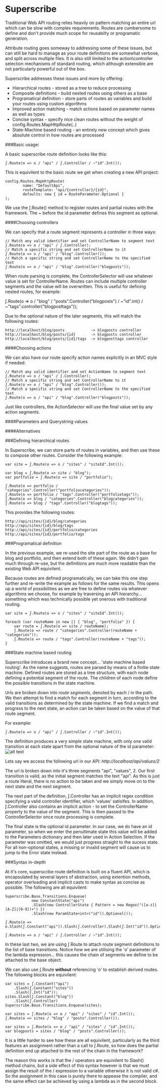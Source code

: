 Superscribe
===========

Traditional Web API routing relies heavily on pattern matching an entire url which can be slow with complex requirements. Routes are cumbersome to define and don't provide much scope for reusabilty or programatic generation.

Attribute routing goes someway to addressing some of these issues, but can still be hard to manage as your route definitions are somewhat verbose, and split across multiple files. It is also still limited to the action\controller selection mechanisms of standard routing, which although extensible are not particularly powerful out of the box.

Superscribe addresses these issues and more by offering:

* Hierarchical routes - stored as a tree to reduce processing
* Composite definitions - build nested routes using others as a base
* Programatical definition - store parts of routes as variables and build your routes using custom algorithms
* Improved action matching - match actions based on parameter names as well as types
* Concise syntax - specify nice clean routes without the weight of config.Routes.MapHttpRoute(..)
* State-Machine based routing - an entirely new concept which gives absolute control in how routes are processed

###Basic usage:

A basic superscribe route definition looks like this:

    ʃ.Route(o => o / "api" / ʃ.Controller / ~"id".Int());
    
This is equivilent to the basic route we get when creating a new API project:

    config.Routes.MapHttpRoute(
            name: "DefaultApi",
            routeTemplate: "api/{controller}/{id}",
            defaults: new { id = RouteParameter.Optional }
    );


We use the ʃ.Route() method to register routes and partial routes with the framework. The ~ before the id parameter defines this segment as optional.

####Choosing controllers

We can specify that a route segment represents a controller in three ways:

    // Match any valid identifier and set ControllerName to segment text
    ʃ.Route(o => o / "api" / ʃ.Controller);
    // Match a specific string and set ControllerName to it
    ʃ.Route(o => o / "api" / "blog".Controller());
    // Match a specific string and set ControllerName to the specified text
    ʃ.Route(o => o / "api" / "blog".Controller("blogposts"));

When route parsing is complete, the ControllerSelector will use whatever value is set for ControllerName. Routes can include multiple controller segments and the value will be overwritten. This is useful for defining nested routes, for example:

   ʃ.Route(o => o / "blog" / "posts".Controller("blogposts") / ~"id".int() / ~"tags".controller("blogposttags"));
   
Due to the optional nature of the later segments, this will match the following routes:

    http://localhost/blog/posts            -> blogposts controller
    http://localhost/blog/posts/{id}       -> blogposts controller
    http://localhost/blog/posts/{id}/tags  -> blogposttags controller

####Choosing actions

We can also have our route specify action names explicitly in an MVC style if needed:

    // Match any valid identifier and set ActionName to segment text
    ʃ.Route(o => o / "api" / ʃ.Controller);
    // Match a specific string and set ControllerName to it
    ʃ.Route(o => o / "api" / "blog".Controller());
    // Match a specific string and set ControllerName to the specified text
    ʃ.Route(o => o / "api" / "blog".Controller("blogposts"));

Just like controllers, the ActionSelector will use the final value set by any action segments.

####Parameters and Querystring values
    
####Alternatives

###Defining hierarchical routes

In Superscribe, we can store parts of routes in variables, and then use these to compose other routes. Consider the following example:

    var site = ʃ.Route(o => o / "sites" / "siteId".Int());
    
    var blog = ʃ.Route(o => site / "blog"); 
    var portfolio = ʃ.Route(o => site / "portfolio");
    
    ʃ.Route(o => portfolio / "categories".Controller("portfoliocategories"));
    ʃ.Route(o => portfolio / "tags".Controller("portfoliotags"));
    ʃ.Route(o => blog / "categories".Controller("blogcategories"));
    ʃ.Route(o => blog / "tags".Controller("blogtags"));

This provides the following routes:

    http://api/sites/{id}/blog/categories
    http://api/sites/{id}/blog/tags
    http://api/sites/{id}/portfolio/categories
    http://api/sites/{id}/portfolio/tags

###Programatical definition

In the previous example, we re-used the site part of the route as a base for blog and portfolio, and then extend both of these again. We didn't gain much through re-use, but the definitions are much more readable than the existing Web API equivilent.

Because routes are defined programatically, we can take this one step further and re-write the example as follows for the same results. This opens up a world of possibilities as we are free to define routes via whatever algorithms we choose, for example by traversing an API hierarchy... something which was technically possible yet onerous with traditional routing.

    var site = ʃ.Route(o => o / "sites" / "siteId".Int());
    
    foreach (var routeName in new [] { "blog", "portfolio" }) {
        var route = ʃ.Route(o => site / routeName);
        ʃ.Route(o => route / "categories".Controller(routeName + "categories"));
        ʃ.Route(o => route / "tags".Controller(routeName + "tags"));
    }
    
###State machine based routing

Superscribe introduces a brand new concept... 'state machine based routing'. As the name suggests, routes are parsed by means of a finitie state machine. Defined routes are stored as a tree structure, with each node defining a potential segment of the route. The children of each node define the possible transitions in the state machine.

Urls are broken down into *route segments*, denoted by each / in the path. We then attempt to find a match for each segment in turn, according to the valid transitions as determined by the state machine. If we find a match and progress to the next state, an action can be taken based on the value of that route segment.

For example:

    ʃ.Route(o => o / "api" / ʃ.Controller / ~"id".Int());

The definition produces a very simple state machine, with only one valid transition at each state apart from the optional nature of the id parameter:
![alt text](https://raw.github.com/Roysvork/Superscribe/master/Documentation/Images/basicstatemachine.png "Basic state machine")

Lets say we access the following url in our API: *http://localhost/api/values/2*
  
The url is broken down into it's three segments "api", "values", 2. Our first transition is valid, as the initial segment matches the text "api". As this is just a route literal, there is no action to be taken and we simply move on to the next state and the next segment. 

The next part of the definition, ʃ.Controller has an implicit regex condition specifying a valid controller identifier, which 'values' satisifes. In addition, ʃ.Controller also contains an implicit action - to set the ControllerName property to the value of the segment. This is then passed to the ControllerSelector once route processing is complete. 

The final state is the optional id parameter. In our case, we do have an id parameter, so when we enter the penultimate state this value will be added to the Parameters dictionary and then later used in Action Selection. If the parameter was omitted, we would just progress straight to the sucess state. For all non-optional states, a missing or invalid segment will cause us to jump to the Error state instead.

###Syntax in-depth

At it's core, superscribe route definition is built on a fluent API, which is encapsulated by several layers of abstraction, using extention methods, operator overloading and implicit casts to make syntax as concise as possible. The following are all equivilent:

    Superscribe.Base.Transitions.Enqueue(
                new ConstantState("api")
                .Slash(new ControllerState { Pattern = new Regex("([a-z]|[A-Z]|[0-9])+") })
                .Slash(new ParamState<int>("id")).Optional());

    ʃ.Route(o => o.Slash(ʃ.Constant("api")).Slash(ʃ.Controller).Slash(ʃ.Int("id")).Optional());

    ʃ.Route(o => o / "api" / ʃ.Controller / ~"id".Int());
    
In these last two, we are using ʃ.Route to attach route segment definitions to the list of base transitions. Notice how we are utilising the 'o' parameter of the lambda expression... this causes the chain of segments we define to be attached to the base object.

We can also use ʃ.Route **without** referencing 'o' to establish derived routes. The following blocks are equivilent:

    var sites = ʃ.Constant("api")
        .Slash(ʃ.Constant("sites"))
        .Slash(ʃ.Int("id"));
    sites.Slash(ʃ.Constant("blog"))
        .Slash(ʃ.Controller)
    Superscribe.Base.Transitions.Enqueue(sites);
    
    var sites = ʃ.Route(o => o / "api" / "sites" / "id".Int());
    ʃ.Route(o => sites / "blog" / "posts".Controller());
    
    var sites = ʃ.Route(o => o / "api" / "sites" / "id".Int());
    var blogposts = sites / "blog" / "posts".Controller());
       
It is a little harder to see how these are all equivilent, particularly as the third features an assignment rather than a call to ʃ.Route, so how does the partial definition end up attached to the rest of the chain in the framework?

The reason this works is that the / operators are equivilent to Slash() method chains, but a side effect of this syntax however is that we must assign the result of the / expression to a variable otherwise it is not valid c#. So the assignment in this case is purely there to appease the compiler, and the same effect can be achieved by using a lambda as in the second block.

